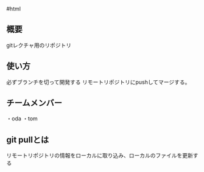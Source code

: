 #html

## 概要
gitレクチャ用のリポジトリ

## 使い方
必ずブランチを切って開発する
リモートリポジトリにpushしてマージする。

## チームメンバー
・oda
・tom

## git pullとは
リモートリポジトリの情報をローカルに取り込み、ローカルのファイルを更新する
